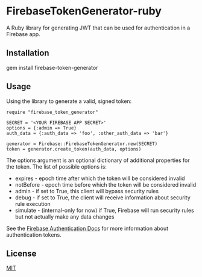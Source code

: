 # FirebaseTokenGenerator-ruby

A Ruby library for generating JWT that can be used for authentication in a Firebase app.

## Installation

gem install firebase-token-generator

## Usage

Using the library to generate a valid, signed token:

    require "firebase_token_generator"

    SECRET = '<YOUR FIREBASE APP SECRET>'
    options = {:admin => True}
    auth_data = {:auth_data => 'foo', :other_auth_data => 'bar'}

    generator = Firebase::FirebaseTokenGenerator.new(SECRET)
    token = generator.create_token(auth_data, options)

The options argument is an optional dictionary of additional properties for the token. The list of possible options is:

* expires - epoch time after which the token will be considered invalid
* notBefore - epoch time before which the token will be considered invalid
* admin - if set to True, this client will bypass security rules
* debug - if set to True, the client will receive information about security rule execution
* simulate - (internal-only for now) if True, Firebase will run security rules but not actually make any data changes

See the [Firebase Authentication Docs](https://www.firebase.com/docs/security/authentication.html) for more information about authentication tokens.

License
-------
[MIT](http://firebase.mit-license.org)
